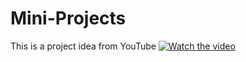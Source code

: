 # Mini-Projects
This is a project idea from YouTube [![Watch the video](https://img.youtube.com/vi/2ml4x0rO1PQ/0.jpg)](https://youtu.be/2ml4x0rO1PQ?si=kbDP9zwc3lzls9YG)
